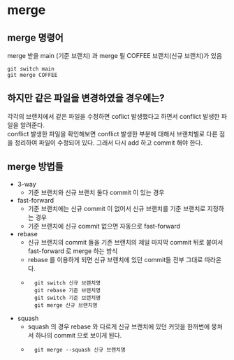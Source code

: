 # merge

## merge 명령어
merge 받을 main (기준 브랜치) 과 merge 될 COFFEE 브랜치(신규 브랜치)가 있음
```Shell
git switch main
git merge COFFEE
```

## 하지만 같은 파일을 변경하였을 경우에는?
각각의 브랜치에서 같은 파일을 수정하면 coflict 발생했다고 하면서 conflict 발생한 파일을 알려준다.  
conflict 발생한 파일을 확인해보면 conflict 발생한 부분에 대해서 브랜치별로 다른 점을 정리하여 파일이 수정되어 있다. 그래서 다시 add 하고 commit 해야 한다.

## merge 방법들
+ 3-way
   - 기준 브랜치와 신규 브랜치 둘다 commit 이 있는 경우
+ fast-forward
	- 기준 브랜치에는 신규 commit 이 없어서 신규 브랜치를 기준 브랜치로 지정하는 경우
	- 기준 브랜치에 신규 commit 없으면 자동으로 fast-forward
+ rebase
	- 신규 브랜치의 commit 들을 기존 브랜치의 제일 마지막 commit 뒤로 붙여서 fast-forward 로 merge 하는 방식
	- rebase 를 이용하게 되면 신규 브랜치에 있던 commit들 전부 그대로 따라온다.
	- ```Shell
		git switch 신규 브랜치명
		git rebase 기준 브랜치명
		git switch 기준 브랜치명
		git merge 신규 브랜치명
		```
+ squash
	- squash 의 경우 rebase 와 다르게 신규 브랜치에 있던 커밋을 한꺼번에 뭉쳐서 하나의 commit 으로 보이게 된다.
	- ```Shell
		git merge --squash 신규 브랜치명
		```
